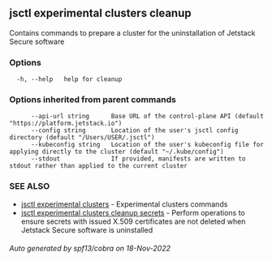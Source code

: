 ## jsctl experimental clusters cleanup

Contains commands to prepare a cluster for the uninstallation of Jetstack Secure software

### Options

```
  -h, --help   help for cleanup
```

### Options inherited from parent commands

```
      --api-url string      Base URL of the control-plane API (default "https://platform.jetstack.io")
      --config string       Location of the user's jsctl config directory (default "/Users/USER/.jsctl")
      --kubeconfig string   Location of the user's kubeconfig file for applying directly to the cluster (default "~/.kube/config")
      --stdout              If provided, manifests are written to stdout rather than applied to the current cluster
```

### SEE ALSO

* [jsctl experimental clusters](jsctl_experimental_clusters.md)	 - Experimental clusters commands
* [jsctl experimental clusters cleanup secrets](jsctl_experimental_clusters_cleanup_secrets.md)	 - Perform operations to ensure secrets with issued X.509 certificates are not deleted when Jetstack Secure software is uninstalled

###### Auto generated by spf13/cobra on 18-Nov-2022
